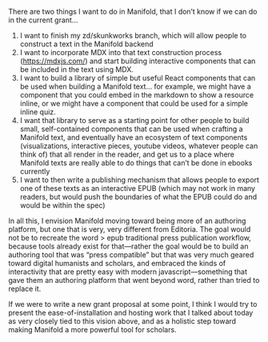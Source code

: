 There are two things I want to do in Manifold, that I don’t know if we can do in the current grant…

1. I want to finish my zd/skunkworks branch, which will allow people to construct a text in the Manifold backend 
2. I want to incorporate MDX into that text construction process (https://mdxjs.com/) and start building interactive components that can be included in the text using MDX.
3. I want to build a library of simple but useful React components that can be used when building a Manifold text… for example, we might have a <Resource> component that you could embed in the markdown to show a resource inline, or we might have a <Quiz> component that could be used for a simple inline quiz.
4. I want that library to serve as a starting point for other people to build small, self-contained components that can be used when crafting a Manifold text, and eventually have an ecosystem of text components (visualizations, interactive pieces, youtube videos, whatever people can think of) that all render in the reader, and get us to a place where Manifold texts are really able to do things that can’t be done in ebooks currently
5. I want to then write a publishing mechanism that allows people to export one of these texts as an interactive EPUB (which may not work in many readers, but would push the boundaries of what the EPUB could do and would be within the spec)

In all this, I envision Manifold moving toward being more of an authoring platform, but one that is very, very different from Editoria. The goal would not be to recreate the word > epub traditional press publication workflow, because tools already exist for that—rather the goal would be to build an authoring tool that was “press compatible” but that was very much geared toward digital humanists and scholars, and embraced the kinds of interactivity that are pretty easy with modern javascript—something that gave them an authoring platform that went beyond word, rather than tried to replace it.

If we were to write a new grant proposal at some point, I think I would try to present the ease-of-installation and hosting work that I talked about today as very closely tied to this vision above, and as a holistic step toward making Manifold a more powerful tool for scholars.
